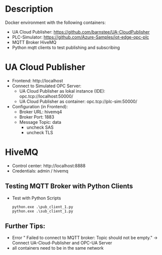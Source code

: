 # Description

Docker environment with the following containers:

- UA Cloud Publisher: https://github.com/barnstee/UA-CloudPublisher
- PLC-Simulator: https://github.com/Azure-Samples/iot-edge-opc-plc
- MQTT Broker HiveMQ
- Python mqtt clients to test publishing and subscribing


# UA Cloud Publisher

- Frontend: http://localhost
- Connect to Simulated OPC Server:
    - UA Cloud Publisher as lokal instance (IDE): opc.tcp://localhost:50000/
    - UA Cloud Publisher as container: opc.tcp://plc-sim:50000/
- Configuration (in Frontend):
    - Broker URL: hivemq4
    - Broker Port: 1883
    - Message Topic: data
        - uncheck SAS
        - uncheck TLS

# HiveMQ

- Control center: http://localhost:8888
- Credentials: admin / hivemq

## Testing MQTT Broker with Python Clients

- Test with Python Scripts

    ````
    python.exe .\pub_client_1.py
    python.exe .\sub_client_1.py
    ````

## Further Tips:

- Error " Failed to connect to MQTT broker: Topic should not be empty." &rarr; Connect UA-Cloud-Publisher and OPC-UA Server
- all containers need to be in the same network

    


